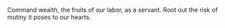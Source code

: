 Command wealth, the fruits of our labor, as a servant. Root out the risk of mutiny it poses to our hearts.
